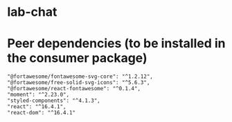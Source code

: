 # lab-chat

# Peer dependencies (to be installed in the consumer package)
    "@fortawesome/fontawesome-svg-core": "^1.2.12",
    "@fortawesome/free-solid-svg-icons": "^5.6.3",
    "@fortawesome/react-fontawesome": "^0.1.4",
    "moment": "^2.23.0",
    "styled-components": "^4.1.3",
    "react": "^16.4.1",
    "react-dom": "^16.4.1"